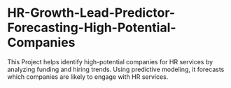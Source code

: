 # HR-Growth-Lead-Predictor-Forecasting-High-Potential-Companies
This Project helps identify high-potential companies for HR services by analyzing funding and hiring trends. Using predictive modeling, it forecasts which companies are likely to engage with HR services.
